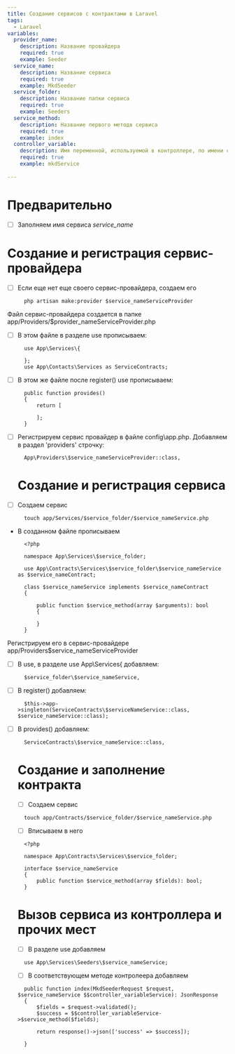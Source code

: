 ```yaml
---
title: Создание сервисов с контрактами в Laravel
tags:
  - Laravel
variables:
  provider_name:
    description: Название провайдера
    required: true
    example: Seeder
  service_name:
    description: Название сервиса
    required: true
    example: MkdSeeder
  service_folder:
    description: Название папки сервиса
    required: true
    example: Seeders
  service_method:
    description: Название первого методв сервиса
    required: true
    example: index
  controller_variable:
    description: Имя переменной, используемой в контроллере, по имени сервиса, но с маленькой буквы
    required: true
    example: mkdService
    
---
```


# Предварительно
- [ ] Заполняем имя сервиса <var>service_name</var>

# Создание и регистрация сервис-провайдера

- [ ] Если еще нет еще своего сервис-провайдера, создаем его
  ```
    php artisan make:provider $service_nameServiceProvider
  ```
Файл сервис-провайдера создается в папке app/Providers/$provider_nameServiceProvider.php

- [ ] В этом файле в разделе use прописываем:
  ```
    use App\Services\{

    };
    use App\Contacts\Services as ServiceContracts;
  ```
- [ ] В этом же файле после register() use прописываем:
  ```
    public function provides()
    {
        return [

        ];
    }
  ```

- [ ] Регистрируем сервис провайдер в файле config\app.php. Добавляем в раздел 'providers' строчку:
  ```
    App\Providers\$service_nameServiceProvider::class,
  ```

  # Создание и регистрация сервиса

- [ ] Создаем сервис
  ```
    touch app/Services/$service_folder/$service_nameService.php
  ```

- В созданном файле прописываем
  ```
    <?php

    namespace App\Services\$service_folder;

    use App\Contracts\Services\$service_folder\$service_nameService as $service_nameContract;

    class $service_nameService implements $service_nameContract
    {

        public function $service_method(array $arguments): bool
        {

        }
    }
  ```

Регистрируем его в сервис-провайдере app/Providers\$service_nameServiceProvider 
- [ ] В use, в разделе use App\Services\{ добавляем:
  ```
    $service_folder\$service_nameService,
  ```

- [ ] В register() добавляем:
  ```
    $this->app->singleton(ServiceContracts\$serviceNameService::class, $service_nameService::class);
  ```

- [ ] В provides() добавляем:
  ```
    ServiceContracts\$service_nameService::class,
  ```

  # Создание и заполнение контракта
  - [ ] Создаем сервис
  ```
    touch app/Contracts/$service_folder/$service_nameService.php
  ```
  - [ ] Вписываем в него
  ```
    <?php

    namespace App\Contracts\Services\$service_folder;

    interface $service_nameService
    {
        public function $service_method(array $fields): bool;
    }
  ```

  # Вызов сервиса из контроллера и прочих мест
  - [ ] В разделе use добавляем 
  ```
    use App\Services\Seeders\$service_nameService;
  ```

  - [ ] В соответствующем методе контролеера добавляем 
  ```
    public function index(MkdSeederRequest $request, $service_nameService $$controller_variableService): JsonResponse
    {
        $fields = $request->validated();
        $success = $$controller_variableService->$service_method($fields);
    
        return response()->json(['success' => $success]);

    }

  ```